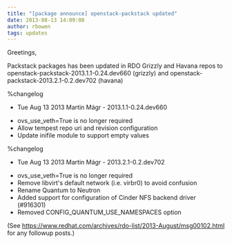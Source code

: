 ```yaml
---
title: "[package announce] openstack-packstack updated"
date: 2013-08-13 14:09:08
author: rbowen
tags: updates
---
```


Greetings,

  Packstack packages has been updated in RDO Grizzly and Havana repos
to openstack-packstack-2013.1.1-0.24.dev660 (grizzly) and openstack-packstack-2013.2.1-0.2.dev702 (havana)

%changelog
* Tue Aug 13 2013 Martin Mágr <mmagr redhat com> - 2013.1.1-0.24.dev660
- ovs_use_veth=True is no longer required
- Allow tempest repo uri and revision configuration
- Update inifile module to support empty values

%changelog
* Tue Aug 13 2013 Martin Mágr <mmagr redhat com> - 2013.2.1-0.2.dev702
- ovs_use_veth=True is no longer required
- Remove libvirt's default network (i.e. virbr0) to avoid confusion
- Rename Quantum to Neutron
- Added support for configuration of Cinder NFS backend driver (#916301)
- Removed CONFIG_QUANTUM_USE_NAMESPACES option


(See https://www.redhat.com/archives/rdo-list/2013-August/msg00102.html for any followup posts.)